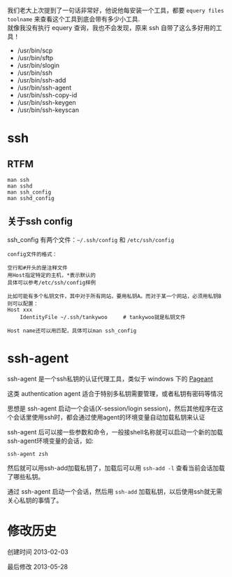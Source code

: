 我们老大上次提到了一句话非常好，他说他每安装一个工具，都要 `equery files toolname` 来查看这个工具到底会带有多少小工具.  
就像我没有执行 equery 查询，我也不会发现，原来 ssh 自带了这么多好用的工具！

* /usr/bin/scp
* /usr/bin/sftp
* /usr/bin/slogin
* /usr/bin/ssh
* /usr/bin/ssh-add
* /usr/bin/ssh-agent
* /usr/bin/ssh-copy-id
* /usr/bin/ssh-keygen
* /usr/bin/ssh-keyscan

# ssh #
## RTFM ##

	man ssh
	man sshd
	man ssh_config
	man sshd_config


## 关于ssh config ##

ssh\_config 有两个文件：`~/.ssh/config` 和 `/etc/ssh/config`

	config文件的格式：

	空行和#开头的是注释文件
	用Host指定特定的主机，*表示默认的
	具体可以参考/etc/ssh/config样例

	比如可能有多个私钥文件，其中对于所有网站，要用私钥A。而对于某一个网站，必须用私钥B
	则可以配置：
	Host xxx
		IdentityFile ~/.ssh/tankywoo     # tankywoo就是私钥文件

	Host name还可以用匹配，具体可以man ssh_config


# ssh-agent #

ssh-agent 是一个ssh私钥的认证代理工具，类似于 windows 下的 [Pageant](http://www.chiark.greenend.org.uk/~sgtatham/putty/download.html)

这类 authentication agent 适合于特别多私钥需要管理，或者私钥有密码等情况

思想是 ssh-agent 启动一个会话(X-session/login session)，然后其他程序在这个会话里使用ssh时，都会通过使用agent的环境变量自动加载私钥来认证

ssh-agent 后可以接一些参数和命令，一般接shell名称就可以启动一个新的加载ssh-agent环境变量的会话，如:

	ssh-agent zsh

然后就可以用ssh-add加载私钥了，加载后可以用 `ssh-add -l` 查看当前会话加载了哪些私钥。

通过 ssh-agent 启动一个会话，然后用 `ssh-add` 加载私钥，以后使用ssh就无需关心私钥的事情了。

# 修改历史 #

创建时间 2013-02-03

最后修改 2013-05-28

